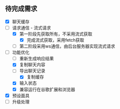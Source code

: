 ## 待完成需求

+ [x] 聊天缓存
+ [ ] 请求通信 - 流式请求
  + [x] 第一阶段先获取所有，不采用流式获取
    + [x] 完成流式获取，采用fetch获取
  + [ ] 第二阶段采用ws通信，由后台服务器实现流式请求
+ [ ] 功能优化
  + [ ] 重新生成响应结果
  + [x] 复制聊天内容
  + [ ] 导出聊天记录
    + [x] 复制缓存 
  + [x] 输入状态
  + [x] 兼容运行在谷歌扩展和浏览器
+ [x] 预设面具
+ [ ] 升级处理

